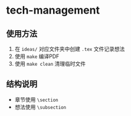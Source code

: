 # tech-management

## 使用方法
1. 在 `ideas/` 对应文件夹中创建 `.tex` 文件记录想法
2. 使用 `make` 编译PDF
3. 使用 `make clean` 清理临时文件

## 结构说明
- 章节使用 `\section`
- 想法使用 `\subsection`